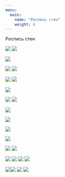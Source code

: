 ```yaml
---
menu:
  main:
    name: "Роспись стен"
    weight: 6
---
```

Роспись стен

![](DSC09619.png) ![](DSC09615.jpg)

![](LW.png) 

![](DSC02152.png) ![](DSC03262.png)

![](caffe_progr.jpg) ![](XXXL.jpg)

![](Cafe.png)

![](helsinki.jpg) ![](school.png)

![](NG.png) 

![](NG2.png) 

![](NG3.png) 

![](W.png) 

![](м-.png)
![](м+.png)

![](м0.jpg) ![](м=.jpg)
![](мг.jpg)
![](москва+.jpg)

 ![](им2.jpg)![](мыфф.jpg)
![](им.jpg) ![](им1.jpg) 


